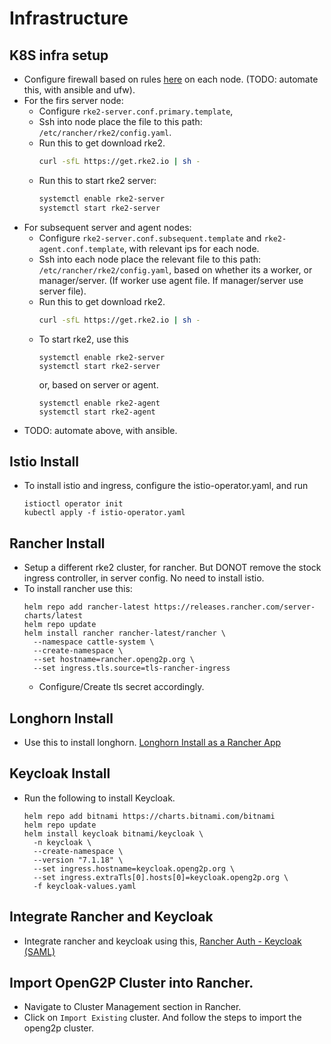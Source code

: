 # Infrastructure

## K8S infra setup

- Configure firewall based on rules [here](https://docs.rke2.io/install/requirements/#networking) on each node. (TODO: automate this, with ansible and ufw).
- For the firs server node:
  - Configure `rke2-server.conf.primary.template`,
  - Ssh into node place the file to this path: `/etc/rancher/rke2/config.yaml`.
  - Run this to get download rke2.
    ```sh
    curl -sfL https://get.rke2.io | sh -
    ```
  - Run this to start rke2 server:
    ```sh
    systemctl enable rke2-server
    systemctl start rke2-server
    ```
- For subsequent server and agent nodes:
  - Configure `rke2-server.conf.subsequent.template` and `rke2-agent.conf.template`, with relevant ips for each node.
  - Ssh into each node place the relevant file to this path: `/etc/rancher/rke2/config.yaml`, based on whether its a worker, or manager/server. (If worker use agent file. If manager/server use server file).
  - Run this to get download rke2.
    ```sh
    curl -sfL https://get.rke2.io | sh -
    ```
  - To start rke2, use this 
    ```
    systemctl enable rke2-server
    systemctl start rke2-server
    ```
    or, based on server or agent.
    ```
    systemctl enable rke2-agent
    systemctl start rke2-agent
    ```
- TODO: automate above, with ansible.

## Istio Install

- To install istio and ingress, configure the istio-operator.yaml, and run
  ```
  istioctl operator init
  kubectl apply -f istio-operator.yaml
  ```

## Rancher Install
- Setup a different rke2 cluster, for rancher. But DONOT remove the stock ingress controller, in server config. No need to install istio.
- To install rancher use this:
  ```
  helm repo add rancher-latest https://releases.rancher.com/server-charts/latest
  helm repo update
  helm install rancher rancher-latest/rancher \
    --namespace cattle-system \
    --create-namespace \
    --set hostname=rancher.openg2p.org \
    --set ingress.tls.source=tls-rancher-ingress
  ```
  - Configure/Create tls secret accordingly.
## Longhorn Install
- Use this to install longhorn. 
  [Longhorn Install as a Rancher App](https://longhorn.io/docs/1.3.2/deploy/install/install-with-rancher/)

## Keycloak Install
- Run the following to install Keycloak.
  ```
  helm repo add bitnami https://charts.bitnami.com/bitnami
  helm repo update
  helm install keycloak bitnami/keycloak \
    -n keycloak \
    --create-namespace \
    --version "7.1.18" \
    --set ingress.hostname=keycloak.openg2p.org \
    --set ingress.extraTls[0].hosts[0]=keycloak.openg2p.org \
    -f keycloak-values.yaml
  ```

## Integrate Rancher and Keycloak
- Integrate rancher and keycloak using this, [Rancher Auth - Keycloak (SAML)](https://docs.ranchermanager.rancher.io/how-to-guides/new-user-guides/authentication-permissions-and-global-configuration/authentication-config/configure-keycloak-saml)

## Import OpenG2P Cluster into Rancher.
- Navigate to Cluster Management section in Rancher.
- Click on `Import Existing` cluster. And follow the steps to import the openg2p cluster.